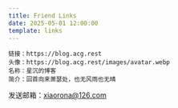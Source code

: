 ```yaml
---
title: Friend Links
date: 2025-05-01 12:00:00
template: links
---
```


``` demo
链接：https://blog.acg.rest
头像：https://blog.acg.rest/images/avatar.webp
名称：星沉的博客
简介：回首向来萧瑟处，也无风雨也无晴
```

发送邮箱：xiaorona@126.com